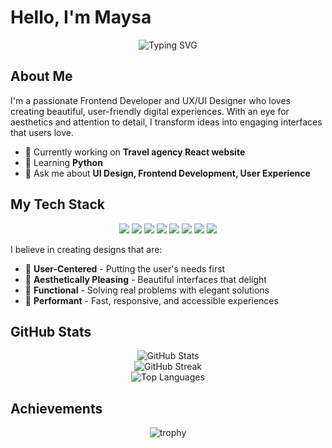 

# Hello, I'm Maysa
<div align="center"> <img src="https://readme-typing-svg.herokuapp.com?font=Poppins&color=FF6EC7&size=25&center=true&vCenter=true&width=600&height=100&background=FFF0F8&lines=👩‍💻+Frontend+Developer;🎨+UX/UI+Designer;✨+Creative+Coder;🖌️+Digital+Artist;🧩+Problem+Solver" alt="Typing SVG" /> </div> <p align="center"> 

##  About Me

I'm a passionate Frontend Developer and UX/UI Designer who loves creating beautiful, user-friendly digital experiences. With an eye for aesthetics and attention to detail, I transform ideas into engaging interfaces that users love.



- 🎨 Currently working on **Travel agency React website**
- 🌱 Learning **Python**
- 💬 Ask me about **UI Design, Frontend Development, User Experience**


  

##  My Tech Stack

<div align="center">
  <img src="https://img.shields.io/badge/HTML5-E34F26?style=for-the-badge&logo=html5&logoColor=white"/>
  <img src="https://img.shields.io/badge/CSS3-1572B6?style=for-the-badge&logo=css3&logoColor=white"/>
  <img src="https://img.shields.io/badge/JavaScript-F7DF1E?style=for-the-badge&logo=javascript&logoColor=black"/>
  <img src="https://img.shields.io/badge/React-20232A?style=for-the-badge&logo=react&logoColor=61DAFB"/>
  <img src="https://img.shields.io/badge/Next.js-000000?style=for-the-badge&logo=next.js&logoColor=white"/>
  <img src="https://img.shields.io/badge/Tailwind_CSS-38B2AC?style=for-the-badge&logo=tailwind-css&logoColor=white"/>
  <img src="https://img.shields.io/badge/Figma-F24E1E?style=for-the-badge&logo=figma&logoColor=white"/>
  <img src="https://img.shields.io/badge/Framer-black?style=for-the-badge&logo=framer&logoColor=blue"/>
</div>

I believe in creating designs that are:
- 🌟 **User-Centered** - Putting the user's needs first
- 🎀 **Aesthetically Pleasing** - Beautiful interfaces that delight
- 💎 **Functional** - Solving real problems with elegant solutions
- 🚀 **Performant** - Fast, responsive, and accessible experiences


##  GitHub Stats

<div align="center">
  <img src="https://github-readme-stats.vercel.app/api?username=maysahabbash&show_icons=true&theme=radical" alt="GitHub Stats" />
</div>

<div align="center">
  <img src="https://github-readme-streak-stats.herokuapp.com/?user=maysahabbash&theme=radical" alt="GitHub Streak" />
</div>

<div align="center">
  <img src="https://github-readme-stats.vercel.app/api/top-langs/?username=maysahabbash&layout=compact&theme=radical" alt="Top Languages" />
</div>

## Achievements

<div align="center">
  <img src="https://github-profile-trophy.vercel.app/?username=maysahabbash&theme=radical&row=1&column=6" alt="trophy" />
</div>




